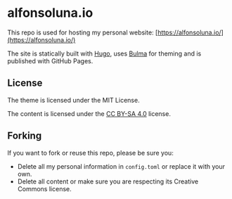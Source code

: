 # alfonsoluna.io

This repo is used for hosting my personal website: [https://alfonsoluna.io/](https://alfonsoluna.io/)

The site is statically built with [Hugo](https://gohugo.io/), uses [Bulma](https://bulma.io/) for theming and is published with GitHub Pages.

## License

The theme is licensed under the MIT License.

The content is licensed under the [CC BY-SA 4.0](https://creativecommons.org/licenses/by-sa/4.0/) license.

## Forking

If you want to fork or reuse this repo, please be sure you:

- Delete all my personal information in `config.toml` or replace it with your own.
- Delete all content or make sure you are respecting its Creative Commons license.
